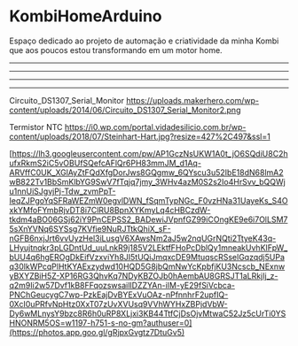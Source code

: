 # KombiHomeArduino
Espaço dedicado ao projeto de automação e criatividade da minha Kombi que aos poucos estou transformando em um motor home. 
****
****
****
****
Circuito_DS1307_Serial_Monitor
https://uploads.makerhero.com/wp-content/uploads/2014/06/Circuito_DS1307_Serial_Monitor2.png


Termistor NTC
https://i0.wp.com/portal.vidadesilicio.com.br/wp-content/uploads/2018/07/Steinhart-Hart.jpg?resize=427%2C497&ssl=1


[https://lh3.googleusercontent.com/pw/AP1GczNsUKW1A0t_jO6SQdiU8C2hufxRkmS2iC5vOBUfSQefcAFlQr6PH83mmJM_d1Aq-ARVffC0UK_XGlAyZtFQdXfgDorJws8GQgmw_6QYscu3u52IbE18dN68lmA2wB822Tv1BbSmKlbYG9SwV7fTqjq7jmy_3WHv4azM0S2s2Io4HrSvv_bQQWju1nnUiSJgvjPj-Tdw_zvmPpT-IeqZJPgoYqSFRaWEZmW0egvlDWN_fSqmTypNGc_F0vzHNa31UayeKs_S4OxkYMfoFYmbRjvDT8i7ClRU8BpnXYKmyLq4cHBCzdW-tkdm4aBO06GSj62iY9PnCEPSS2_BADewiJVpnfGZ99iCOngKE9e6i7OlLSM75sXnYVNq6SYSsg7KVfie9NuRJTtkQhiX_sF-nGFB6nxjJrt6vvUyzHel3iLusgV6XAwsNm2aJ5w2nqUGrNQti2TtyeK43q-LHyujtnqkr3pLGDntUd_uuLnkR9j185V2LEktfFHoPcDblQy1mneakUvhKIFpW_bUU4q6hgEROgDkEifVzxviYh8JI5tUQiJmqxcDE9MtuqscRSselGqzqdj5UPaq30lkWPcqPlHtKYAExzydwd10HQD5G8jbQmNwYcKpbfjKU3Ncscb_NExnwyBXYZBiH5Z-XP16RG3QhvKq7NDyKBZOJb0hAembAU8GRSJT1aLRkjIj_z-q2m9Ii2w57Dvf1kB8FFqozswsailIDZZYAn-iIM-yE29fSiVcbca-PNChGeucygC7wp-PzkEajDvBYExVuOAz-nPfnnhrF2upfIQ-0XcI0uPRfvNpHtz0XxT07zUvXVUsq9VVhWYHxZBPjdVbW-Dy6wMLnysY9bzc8R6h0uRP8XLjxi3KB44TtfCjDsOjvMtwaC52Jz5cUrTi0YSHNONRM5OS=w1197-h751-s-no-gm?authuser=0](https://photos.app.goo.gl/gRjpxGvgtz7DtuGv5)
